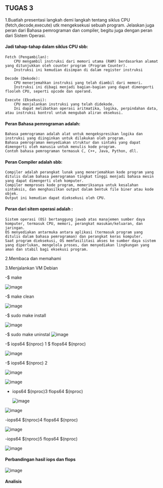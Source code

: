 ## TUGAS 3

1.Buatlah presentasi langkah demi langkah tentang siklus CPU (fetch,decode,execute) utk mengeksekusi sebuah program. Jelaskan juga peran dari Bahasa pemrograman dan compiler, begitu juga dengan peran dari Sistem Operasi.

#### Jadi tahap-tahap dalam siklus CPU sbb:

    Fetch (Pengambilan):
        CPU mengambil instruksi dari memori utama (RAM) berdasarkan alamat yang ditunjukkan oleh counter program (Program Counter).
        Instruksi ini kemudian disimpan di dalam register instruksi 
        
    Decode (Dekode):
        CPU menerjemahkan instruksi yang telah diambil dari memori.
        Instruksi ini dibagi menjadi bagian-bagian yang dapat dimengerti             flooleh CPU, seperti opcode dan operand.

    Execute (Eksekusi):
        CPU menjalankan instruksi yang telah didekode.
        Ini dapat melibatkan operasi aritmatika, logika, perpindahan data, atau instruksi kontrol untuk mengubah aliran eksekusi.

        
#### Peran Bahasa pemrograman adalah:
    Bahasa pemrograman adalah alat untuk mengekspresikan logika dan instruksi yang diinginkan untuk dilakukan oleh program.
    Bahasa pemrograman menyediakan struktur dan sintaks yang dapat dimengerti oleh manusia untuk menulis kode program.
    Contoh bahasa pemrograman termasuk C, C++, Java, Python, dll.

#### Peran Compiler adalah sbb:

    Compiler adalah perangkat lunak yang menerjemahkan kode program yang ditulis dalam bahasa pemrograman tingkat tinggi menjadi bahasa mesin yang dapat dimengerti oleh komputer.
    Compiler memproses kode program, memeriksanya untuk kesalahan sintaksis, dan menghasilkan output dalam bentuk file biner atau kode objek.
    Output ini kemudian dapat dieksekusi oleh CPU.
    
#### Peran dari sitem operasi adalah :

    Sistem operasi (OS) bertanggung jawab atas manajemen sumber daya komputer, termasuk CPU, memori, perangkat masukan/keluaran, dan jaringan.
    OS menyediakan antarmuka antara aplikasi (termasuk program yang ditulis dalam bahasa pemrograman) dan perangkat keras komputer.
    Saat program dieksekusi, OS memfasilitasi akses ke sumber daya sistem yang diperlukan, mengelola proses, dan menyediakan lingkungan yang aman dan stabil bagi eksekusi program.

2.Membaca dan memahami

3.Menjalankan VM Debian

-$ make

![image](https://github.com/azzasalsaars/SysOP24-3123521017/assets/160559457/8ab13ec7-3a8b-47e6-80b7-072dd9407881)


-$ make clean

![image](https://github.com/azzasalsaars/SysOP24-3123521017/assets/160559457/7b6f817d-4385-4a09-b65f-1ebbc109398b)


-$ sudo make install

![image](https://github.com/azzasalsaars/SysOP24-3123521017/assets/160559457/f6b892bc-2210-4052-9a2c-072ed75ec857)


-$ sudo make uninstal
![image](https://github.com/azzasalsaars/SysOP24-3123521017/assets/160559457/9e77d84a-8064-41b3-8045-cf5d6d752955)


-$ iops64 $(nproc) 1
 $ flops64 $(nproc)

![image](https://github.com/azzasalsaars/SysOP24-3123521017/assets/160559457/4e435d63-aa98-438a-9183-a173d790f93a)



-$ iops64 $(nproc) 2

![image](https://github.com/azzasalsaars/SysOP24-3123521017/assets/160559457/ca12c855-ee08-4b57-ba49-ffff259a9d2a)


![image](https://github.com/azzasalsaars/SysOP24-3123521017/assets/160559457/f439cccc-ab93-44f1-9866-d9230e3bd5a4)

- iops64 $(nproc)3
  flops64 $(nproc)
  
  ![image](https://github.com/azzasalsaars/SysOP24-3123521017/assets/160559457/6e189ddc-23b4-4b66-89fc-c5cbc0a5214e)



![image](https://github.com/azzasalsaars/SysOP24-3123521017/assets/160559457/c74ea6c0-d22e-4974-a625-329960df0d70)


  
-iops64 $(nproc)4
flops64 $(nproc)

![image](https://github.com/azzasalsaars/SysOP24-3123521017/assets/160559457/a028543e-8ca8-444a-bc2c-9d195e746ef4)


-iops64 $(nproc)5
flops64 $(nproc)

   ![image](https://github.com/azzasalsaars/SysOP24-3123521017/assets/160559457/1530d68b-00d9-486b-8d23-24aabda22931)


#### Perbandingan hasil iops dan flops

![image](https://github.com/azzasalsaars/SysOP24-3123521017/assets/160559457/ce286884-d5e8-4f3b-b349-7b0a0f257166)

#### Analisis


